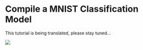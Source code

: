 # Compile a MNIST Classification Model

This tutorial is being translated, please stay tuned...

<a href="https://gitee.com/mindspore/docs/blob/master/tutorials/lite/source_en/quick_start/quick_start_codegen.md" target="_blank"><img src="https://gitee.com/mindspore/docs/raw/master/resource/_static/logo_source.png"></a>
